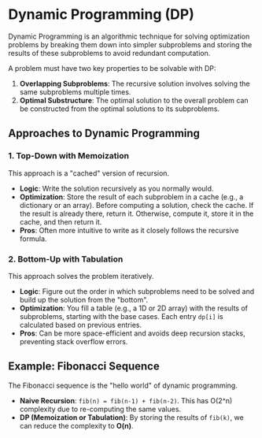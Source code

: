# Dynamic Programming (DP)

Dynamic Programming is an algorithmic technique for solving optimization problems by breaking them down into simpler subproblems and storing the results of these subproblems to avoid redundant computation.

A problem must have two key properties to be solvable with DP:

1.  **Overlapping Subproblems**: The recursive solution involves solving the same subproblems multiple times.
2.  **Optimal Substructure**: The optimal solution to the overall problem can be constructed from the optimal solutions to its subproblems.

## Approaches to Dynamic Programming

### 1. Top-Down with Memoization

This approach is a "cached" version of recursion.
*   **Logic**: Write the solution recursively as you normally would.
*   **Optimization**: Store the result of each subproblem in a cache (e.g., a dictionary or an array). Before computing a solution, check the cache. If the result is already there, return it. Otherwise, compute it, store it in the cache, and then return it.
*   **Pros**: Often more intuitive to write as it closely follows the recursive formula.

### 2. Bottom-Up with Tabulation

This approach solves the problem iteratively.
*   **Logic**: Figure out the order in which subproblems need to be solved and build up the solution from the "bottom".
*   **Optimization**: You fill a table (e.g., a 1D or 2D array) with the results of subproblems, starting with the base cases. Each entry `dp[i]` is calculated based on previous entries.
*   **Pros**: Can be more space-efficient and avoids deep recursion stacks, preventing stack overflow errors.

## Example: Fibonacci Sequence

The Fibonacci sequence is the "hello world" of dynamic programming.
*   **Naive Recursion**: `fib(n) = fib(n-1) + fib(n-2)`. This has O(2^n) complexity due to re-computing the same values.
*   **DP (Memoization or Tabulation)**: By storing the results of `fib(k)`, we can reduce the complexity to **O(n)**. 